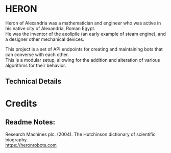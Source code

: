 # HERON
Heron of Alexandria was a mathematician and engineer who was active in his native city of Alexandria, Roman Egypt.  
He was the inventor of the aeolipile (an early example of steam engine), and a designer other mechanical devices.

This project is a set of API endpoints for creating and maintaining bots that can converse with each other.  
This is a modular setup, allowing for the addition and alteration of various algorithms for their behavior.  

## Technical Details  
### 

# Credits  

## Readme Notes:  
Research Machines plc. (2004). The Hutchinson dictionary of scientific biography.  
https://heronrobots.com

